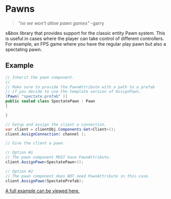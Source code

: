 # Pawns

> _"no we won't allow pawn games"_ -garry

s&box library that provides support for the classic entity Pawn system. This is useful in cases where the player can take control of different controllers. For example, an FPS game where you have the regular play pawn but also a spectating pawn.

## Example

```csharp
// Inherit the pawn component.
//
// Make sure to provide the PawnAttribute with a path to a prefab
// if you decide to use the template version of AssignPawn.
[Pawn( "spectate.prefab" )]
public sealed class SpectatePawn : Pawn
{

}
```

```csharp
// Setup and assign the client a connection.
var client = clientObj.Components.Get<Client>();
client.AssignConnection( channel );

// Give the client a pawn.

// Option #1
// The pawn component MUST have PawnAttribute.
client.AssignPawn<SpectatePawn>();

// Option #2
// The pawn component does NOT need PawnAttribute in this case.
client.AssignPawn(SpectatePrefab);
```

[A full example can be viewed here.](https://github.com/Small-Fish-Dev/pawns/tree/main/code/Example)
